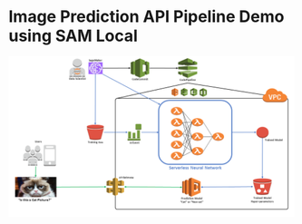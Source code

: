 # Image Prediction API Pipeline Demo using SAM Local

![alt text](https://github.com/darkreapyre/itsacat-local/blob/master/assets/images/Prediction_Architecture.png "Architecture")
